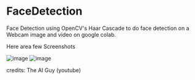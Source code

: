 # FaceDetection
Face Detection using OpenCV's Haar Cascade to do face detection on a Webcam image and video on google colab.

Here area few Screenshots

![image](https://user-images.githubusercontent.com/40299522/134663199-dad853f6-0336-47fa-adfa-3e7a5ff991c4.png)
![image](https://user-images.githubusercontent.com/40299522/134663274-0fc60f96-2748-4a77-9451-6feeada82063.png)


credits: The AI Guy (youtube)
